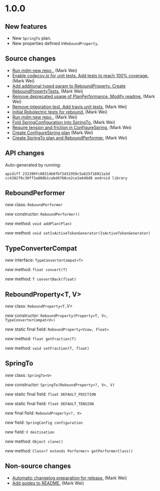 # 1.0.0

## New features

* New `SpringTo` plan.
* New properties defined in`ReboundProperty`.

## Source changes

* [Run mdm new repo .](https://github.com/material-motion/material-motion-family-rebound-android/commit/b529f3e14c8c5adef36ffc3344056acbd75a9107) (Mark Wei)
* [Enable codecov.io for unit tests. Add tests to reach 100% coverage.](https://github.com/material-motion/material-motion-family-rebound-android/commit/b81e876aad17a99b5bf1acefb8e234726d87065c) (Mark Wei)
* [Add additional typed param to ReboundProperty. Create ReboundPropertyTests.](https://github.com/material-motion/material-motion-family-rebound-android/commit/cf985f650114b51daf8e5f5d206e1d4d99836aaa) (Mark Wei)
* [Remove deprecated usage of PlanPerformance. Modify readme.](https://github.com/material-motion/material-motion-family-rebound-android/commit/28aeac69651f9871231272f1dc1928261505b54e) (Mark Wei)
* [Remove integration test. Add travis unit tests.](https://github.com/material-motion/material-motion-family-rebound-android/commit/1f3639902d8b7546854ab419b952dcee12379cf2) (Mark Wei)
* [Initial Robolectric tests for rebound.](https://github.com/material-motion/material-motion-family-rebound-android/commit/51be5985d189c7c00e48911e0e1d5eeddaf652dc) (Mark Wei)
* [Run mdm new repo .](https://github.com/material-motion/material-motion-family-rebound-android/commit/d10fc420bea94116ae27a6d0a5aeb11653f287c0) (Mark Wei)
* [Fold SpringConfiguration into SpringTo.](https://github.com/material-motion/material-motion-family-rebound-android/commit/bd5bcfc2d6044a9506c21aff5c5b3067d00bd4ee) (Mark Wei)
* [Require tension and friction in ConfigureSpring.](https://github.com/material-motion/material-motion-family-rebound-android/commit/8935c0e084418780e3ef6e8cbb64c53b4e1c5e91) (Mark Wei)
* [Create ConfigureSpring plan](https://github.com/material-motion/material-motion-family-rebound-android/commit/a6c9439bcf18c5fcf973f9c087bd32896cc49b19) (Mark Wei)
* [Create SpringTo plan and ReboundPerformer.](https://github.com/material-motion/material-motion-family-rebound-android/commit/387ec37f8485e49cf57f57cddba78635724d1c56) (Mark Wei)

## API changes

Auto-generated by running:

    apidiff 232399fc08314b0fbf2d31959c5a625f18911a3d cc4382f0c30ff3a808b1cabd4768ce2ce2e648d8 android library

## ReboundPerformer

*new* class: `ReboundPerformer`

*new* constructor: `ReboundPerformer()`

*new* method: `void addPlan(Plan)`

*new* method: `void setIsActiveTokenGenerator(IsActiveTokenGenerator)`


## TypeConverterCompat<T>

*new* interface: `TypeConverterCompat<T>`

*new* method: `float convert(T)`

*new* method: `T convertBack(float)`


## ReboundProperty<T, V>

*new* class: `ReboundProperty<T,`V>

*new* constructor: `ReboundProperty(Property<T, V>, TypeConverterCompat<V>)`

*new* static final field: `ReboundProperty<View, Float>`

*new* method: `float getFraction(T)`

*new* method: `void setFraction(T, float)`


## SpringTo<V>

*new* class: `SpringTo<V>`

*new* constructor: `SpringTo(ReboundProperty<?, V>, V)`

*new* static final field: `float DEFAULT_FRICTION`

*new* static final field: `float DEFAULT_TENSION`

*new* final field: `ReboundProperty<?, V>`

*new* field: `SpringConfig configuration`

*new* field: `V destination`

*new* method: `Object clone()`

*new* method: `Class<? extends Performer> getPerformerClass()`



## Non-source changes

* [Automatic changelog preparation for release.](https://github.com/material-motion/material-motion-family-rebound-android/commit/cc4382f0c30ff3a808b1cabd4768ce2ce2e648d8) (Mark Wei)
* [Add guides to README.](https://github.com/material-motion/material-motion-family-rebound-android/commit/09a3eb5b40db7ab125bb942e4ef72873524c3f3e) (Mark Wei)

